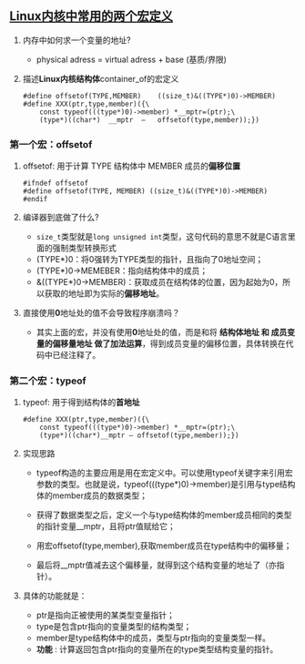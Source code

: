 ## [Linux内核中常用的两个宏定义](https://blog.csdn.net/feiyanaffection/article/details/79282562)

1. 内存中如何求一个变量的地址?

   + physical adress = virtual adress + base	(基质/界限)

2. 描述**Linux内核结构体**container_of的宏定义

   ```
   #define offsetof(TYPE,MEMBER)	((size_t)&((TYPE*)0)->MEMBER)
   #define XXX(ptr,type,member)({\
       const typeof(((type*)0)->member)	*__mptr=(ptr);\
       (type*)((char*)	__mptr 	– 	offsetof(type,member));})
   ```

### 第一个宏：offsetof

1. offsetof: 用于计算 TYPE 结构体中 MEMBER 成员的**偏移位置**

   ```
   #ifndef offsetof
   #define offsetof(TYPE, MEMBER) ((size_t)&((TYPE*)0)->MEMBER)
   #endif
   ```

2. 编译器到底做了什么?

   + `size_t`类型就是`long unsigned int`类型，这句代码的意思不就是C语言里面的强制类型转换形式
   + (TYPE*)0：将0强转为TYPE类型的指针，且指向了0地址空间；
   + (TYPE*)0->MEMEBER：指向结构体中的成员；
   + &((TYPE*)0->MEMBER)：获取成员在结构体的位置，因为起始为0，所以获取的地址即为实际的**偏移地址**。

3. 直接使用**0**地址处的值不会导致程序崩溃吗？

   + 其实上面的宏，并没有使用**0**地址处的值，而是和将 **结构体地址 和 成员变量的偏移量地址 做了加法运算**，得到成员变量的偏移位置，具体转换在代码中已经注释了。

###  第二个宏：typeof

1. typeof: 用于得到结构体的**首地址**

   ```
   #define XXX(ptr,type,member)({\
       const typeof(((type*)0)->member) *__mptr=(ptr);\
       (type*)((char*)__mptr – offsetof(type,member));})
   ```

2. 实现思路

   + typeof构造的主要应用是用在宏定义中。可以使用typeof关键字来引用宏参数的类型。也就是说，typeof(((type*)0)->member)是引用与type结构体的member成员的数据类型；
   + 获得了数据类型之后，定义一个与type结构体的member成员相同的类型的指针变量__mptr，且将ptr值赋给它；
   + 用宏offsetof(type,member),获取member成员在type结构中的偏移量；

   + 最后将__mptr值减去这个偏移量，就得到这个结构变量的地址了（亦指针）。

3. 具体的功能就是：

   + ptr是指向正被使用的某类型变量指针；
   + type是包含ptr指向的变量类型的结构类型；
   + member是type结构体中的成员，类型与ptr指向的变量类型一样。
   + **功能** : 计算返回包含ptr指向的变量所在的type类型结构变量的指针。